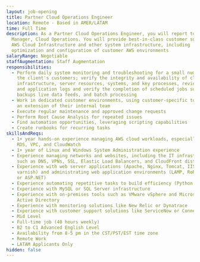 ```yaml
---
layout: job-opening
title: Partner Cloud Operations Engineer
location: Remote - Based in AMER/LATAM
time: Full Time
description: As a Partner Cloud Operations Engineer, you will report to the
  Manager, Cloud Operations. You will provide best-in-class customer support for
  AWS Cloud Infrastructure and other system infrastructure, including
  optimization and configuration of customer AWS environments
salaryRange: Negotiable
staffAugmentation: Staff Augmentation
responsibilities:
  - Perform daily system monitoring and troubleshooting for a small number of
    the client's customers; verify the integrity and availability of cloud
    infrastructure, server resources, systems, and key processes, review system
    and application logs and verify the completion of scheduled jobs such as
    backups live data feeds, and batch processing
  - Work in dedicated customer environments, using customer-specific tools, as
    an extension of their internal team
  - Execute regular maintenance and approved change requests
  - Perform Root Cause Analysis for repeated issues
  - Find automation opportunities, leveraging scripting capabilities
  - Create runbooks for recurring tasks
skillsAndReqs:
  - 1+ year hands-on experience managing AWS cloud workloads, especially EC2,
    RDS, VPC, and CloudWatch
  - 1+ year of Linux and Windows System Administration experience
  - Experience managing networks and websites, including the IT infrastructure
    such as DNS, VPNs, SSL, Elastic Load Balancers, and CloudFront distributions
  - Experience with web server applications (Apache, Nginx, Tomcat, IIS, or
    varnish) and administrating web application environments (LAMP, RoR, Java,
    or ASP.NET)
  - Experience automating repetitive tasks to build efficiency (Python or Bash)
  - Experience with MySQL or SQL Server infrastructure
  - Experience with on-premises tools such as VMware vSphere and Microsoft
    Active Directory
  - Experience with monitoring solutions like New Relic or Dynatrace
  - Experience with customer support solutions like ServiceNow or ConnectWise
  - Mid Level
  - Full-time job (40 hours weekly)
  - B2 to C1 Advanced English Level
  - Availability from 8-5 pm in the CST/PST/EST time zone
  - Remote Work
  - LATAM Applicants Only
hidden: false
---
```

